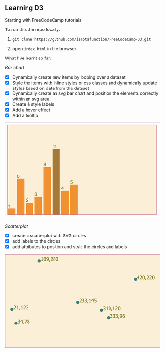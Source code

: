 ## Learning D3 

Starting with FreeCodeCamp tutorials 

To run this the repo locally:
1. `git clone https://github.com/isnotafunction/FreeCodeCamp-D3.git`

2. open `index.html` in the browser

What I've learnt so far:

*Bar chart*

- [x] Dynamically create new items by looping over a dataset
- [x] Style the items with inline styles or css classes and dynamically update styles based on data from the dataset
- [x] Dynamically create an svg bar chart and position the elements correctly within an svg area.
- [x] Create & style labels
- [x] Add a hover effect
- [x] Add a tooltip

![](assets/bar-chart.png)

*Scatterplot*   
- [x] create a scatterplot with SVG circles
- [x] add labels to the circles
- [x] add attributes to position and style the circles and labels

![](assets/scatterplot.png)
